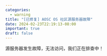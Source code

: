 ```yaml
---
categories:
  - warning
title: "[已修复] AOSC OS 社区源服务器故障"
date: 2024-02-23T22:19:13-08:00
important: true
draft: false
---
```


源服务器发生故障，无法访问，我们正在排查中！
